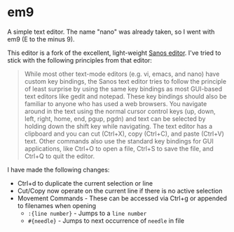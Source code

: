 # em9

A simple text editor. The name "nano" was already taken, so I went with em9 (E to the minus 9).

This editor is a fork of the excellent, light-weight [Sanos editor](http://www.jbox.dk/sanos/editor.htm). I've tried to stick with the following principles from that editor:

> While most other text-mode editors (e.g. vi, emacs, and nano) have custom key bindings, the Sanos text editor tries to follow the principle of least surprise by using the same key bindings as most GUI-based text editors like gedit and notepad. These key bindings should also be familiar to anyone who has used a web browsers. You navigate around in the text using the normal cursor control keys (up, down, left, right, home, end, pgup, pgdn) and text can be selected by holding down the shift key while navigating. The text editor has a clipboard and you can cut (Ctrl+X), copy (Ctrl+C), and paste (Ctrl+V) text. Other commands also use the standard key bindings for GUI applications, like Ctrl+O to open a file, Ctrl+S to save the file, and Ctrl+Q to quit the editor.

I have made the following changes:

- Ctrl+d to duplicate the current selection or line
- Cut/Copy now operate on the current line if there is no active selection
- Movement Commands - These can be accessed via Ctrl+g or appended to filenames when opening
    - `:{line number}` - Jumps to a `line number`
    - `#{needle}` - Jumps to next occurrence of `needle` in file
